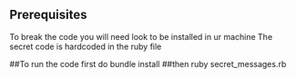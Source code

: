 ## Prerequisites
To break the code you will need look to be installed in ur machine
The secret code is hardcoded in the ruby file

##To run the code
first do bundle install
##then 
  ruby secret_messages.rb
